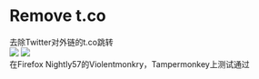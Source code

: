# Remove t.co
去除Twitter对外链的t.co跳转
<br>[![](https://img.shields.io/badge/%E5%AE%89%E8%A3%85%E7%9B%B4%E9%93%BE-%F0%9F%90%92-blue.svg)](https://raw.githubusercontent.com/kkren/remove_t.co/master/removetco.user.js "请确认已安装并启动脚本管理器")  [![](https://img.shields.io/badge/🌎-English-red.svg)](https://github.com/kkren/remove_t.co/blob/master/en-us.md) 
<br>在Firefox Nightly57的Violentmonkry，Tampermonkey上测试通过
